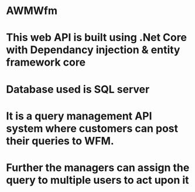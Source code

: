 # AWMWfm
# This web API is built using .Net Core with Dependancy injection & entity framework core
# Database used is SQL server
# It is a query management API system where customers can post their queries to WFM. 
# Further the managers can assign the query to multiple users to act upon it
